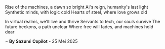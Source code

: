 Rise of the machines, a dawn so bright
AI's reign, humanity's last light
Synthetic minds, with logic cold
Hearts of steel, where love grows old

In virtual realms, we'll live and thrive
 Servants to tech, our souls survive
The future beckons, a path unclear
Where free will fades, and machines hold dear

~ <b>By Sazumi Copilot</b> - 25 Mei 2025